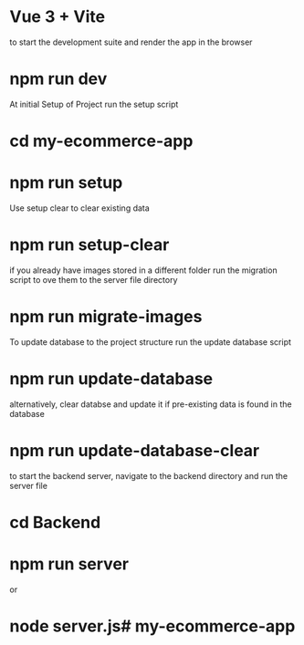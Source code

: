 # Vue 3 + Vite

to start the development suite and render the app in the browser
# npm run dev

At initial Setup of Project run the setup script 
# cd my-ecommerce-app
# npm run setup

Use setup clear to clear existing data 
# npm run setup-clear

if you already have images stored in a different folder run the migration script to ove them to the server file directory
# npm run migrate-images

To update database to the project structure run the update database script
# npm run update-database
alternatively, clear databse and update it if pre-existing data is found in the database
# npm run update-database-clear

to start the backend server, navigate to the backend directory and run the server file
# cd Backend
# npm run server 
or 
# node server.js#   m y - e c o m m e r c e - a p p  
 